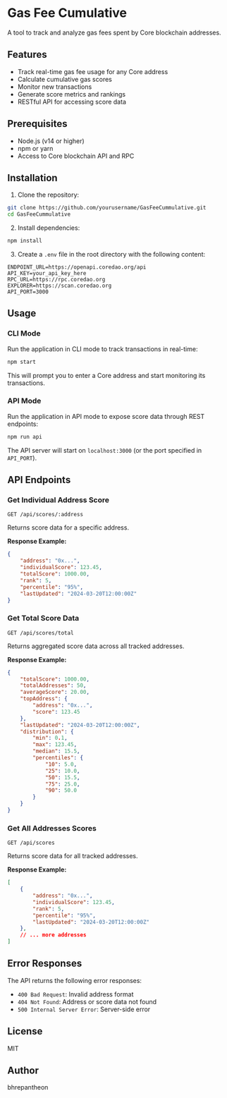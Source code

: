 # Gas Fee Cumulative

A tool to track and analyze gas fees spent by Core blockchain addresses.

## Features

- Track real-time gas fee usage for any Core address
- Calculate cumulative gas scores
- Monitor new transactions
- Generate score metrics and rankings
- RESTful API for accessing score data

## Prerequisites

- Node.js (v14 or higher)
- npm or yarn
- Access to Core blockchain API and RPC

## Installation

1. Clone the repository:
```bash
git clone https://github.com/yourusername/GasFeeCummulative.git
cd GasFeeCummulative
```

2. Install dependencies:
```bash
npm install
```

3. Create a `.env` file in the root directory with the following content:
```
ENDPOINT_URL=https://openapi.coredao.org/api
API_KEY=your_api_key_here
RPC_URL=https://rpc.coredao.org
EXPLORER=https://scan.coredao.org
API_PORT=3000
```

## Usage

### CLI Mode

Run the application in CLI mode to track transactions in real-time:

```bash
npm start
```

This will prompt you to enter a Core address and start monitoring its transactions.

### API Mode

Run the application in API mode to expose score data through REST endpoints:

```bash
npm run api
```

The API server will start on `localhost:3000` (or the port specified in `API_PORT`).

## API Endpoints

### Get Individual Address Score
```
GET /api/scores/:address
```
Returns score data for a specific address.

**Response Example:**
```json
{
    "address": "0x...",
    "individualScore": 123.45,
    "totalScore": 1000.00,
    "rank": 5,
    "percentile": "95%",
    "lastUpdated": "2024-03-20T12:00:00Z"
}
```

### Get Total Score Data
```
GET /api/scores/total
```
Returns aggregated score data across all tracked addresses.

**Response Example:**
```json
{
    "totalScore": 1000.00,
    "totalAddresses": 50,
    "averageScore": 20.00,
    "topAddress": {
        "address": "0x...",
        "score": 123.45
    },
    "lastUpdated": "2024-03-20T12:00:00Z",
    "distribution": {
        "min": 0.1,
        "max": 123.45,
        "median": 15.5,
        "percentiles": {
            "10": 5.0,
            "25": 10.0,
            "50": 15.5,
            "75": 25.0,
            "90": 50.0
        }
    }
}
```

### Get All Addresses Scores
```
GET /api/scores
```
Returns score data for all tracked addresses.

**Response Example:**
```json
[
    {
        "address": "0x...",
        "individualScore": 123.45,
        "rank": 5,
        "percentile": "95%",
        "lastUpdated": "2024-03-20T12:00:00Z"
    },
    // ... more addresses
]
```

## Error Responses

The API returns the following error responses:

- `400 Bad Request`: Invalid address format
- `404 Not Found`: Address or score data not found
- `500 Internal Server Error`: Server-side error

## License

MIT

## Author

bhrepantheon